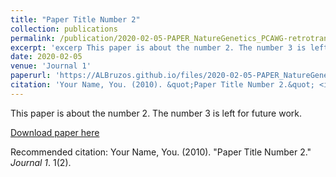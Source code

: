 ```yaml
---
title: "Paper Title Number 2"
collection: publications
permalink: /publication/2020-02-05-PAPER_NatureGenetics_PCAWG-retrotransposition
excerpt: 'excerp This paper is about the number 2. The number 3 is left for future work.'
date: 2020-02-05
venue: 'Journal 1'
paperurl: 'https://ALBruzos.github.io/files/2020-02-05-PAPER_NatureGenetics_PCAWG-retrotransposition.pdf'
citation: 'Your Name, You. (2010). &quot;Paper Title Number 2.&quot; <i>Journal 1</i>. 1(2).'
---
```

This paper is about the number 2. The number 3 is left for future work.

[Download paper here](https://ALBruzos.github.io/files/2020-02-05-PAPER_NatureGenetics_PCAWG-retrotransposition.pdf)

Recommended citation: Your Name, You. (2010). "Paper Title Number 2." <i>Journal 1</i>. 1(2).